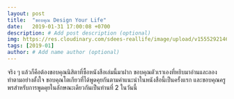 ```yaml
---
layout: post
title:  "ขอบคุณ Design Your Life"
date:   2019-01-31 17:00:08 +0700
description: # Add post description (optional)
img: https://res.cloudinary.com/sdees-reallife/image/upload/v1555292146/IMG_20181206_093925350.jpg # Add image post (optional)
tags: [2019-01]
author: # Add name author (optional)
---
```

จริง ๆ แล้วก็คือต้องขอบคุณนิสิตาที่ซื้อหนังสือเล่มนี้มาฝาก ขอบคุณตัวเราเองที่หยิบมาอ่านและลองทำตามอย่างตั้งใจ ขอบคุณโตเกียวที่ได้พูดคุยกันตามคำแนะนำในหนังสือนี้เป็นครั้งแรก และขอบคุณครูพรสำหรับการพูดคุยในลักษณะเดียวกันเป็นท่านที่ 2 ในวันนี้
